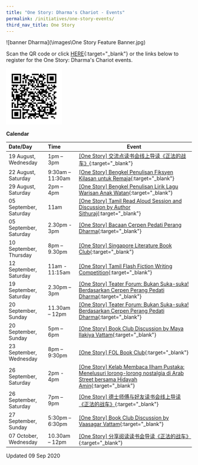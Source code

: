 ```yaml
---
title: "One Story: Dharma's Chariot - Events"
permalink: /initiatives/one-story-events/
third_nav_title: One Story
---
```


![banner Dharma](\images\One Story Feature Banner.jpg)



Scan the QR code or click [HERE](https://go.gov.sg/onestoryevents){:target="_blank"} or the links below to register for the One Story: Dharma's Chariot events.

<img src="/dharma/QRcode.gif" style="width:30%" alt="Dharmas Chariot Events"/>



**Calendar**

| Date/Day                | Time             | Event                                                        |
| :---------------------- | :--------------- | ------------------------------------------------------------ |
| 19 August, Wednesday    | 1pm – 3pm        | [[One Story] 交流点读书会线上导读《正法的战车》](https://www.eventbrite.com/e/one-story-registration-113754940088?aff=ebcollection){:target="_blank"} |
| 22 August, Saturday     | 9:30am – 11:30am | [[One Story] Bengkel Penulisan Fiksyen Kilasan untuk Remaja](https://www.eventbrite.com/e/one-story-bengkel-penulisan-fiksyen-kilasan-untuk-remaja-registration-113724525116?aff=ebcollection){:target="_blank"} |
| 29 August, Saturday     | 2pm – 4pm        | [[One Story] Bengkel Penulisan Lirik Lagu Warisan Anak Watan](https://www.eventbrite.com/e/one-story-bengkel-penulisan-lirik-lagu-warisan-anak-watan-registration-113729257270?aff=ebcollection){:target="_blank"} |
| 05 September, Saturday  | 11am             | [[One Story] Tamil Read Aloud Session and Discussion by Author Sithuraj](https://www.eventbrite.com/e/one-story-tamil-read-aloud-session-and-discussion-by-author-sithuraj-registration-114383698722?aff=ebcollection){:target="_blank"} |
| 05 September, Saturday  | 2.30pm - 3pm     | [[One Story] Bacaan Cerpen Pedati Perang Dharma](https://www.eventbrite.com/e/one-story-bacaan-cerpen-pedati-perang-dharma-registration-114379225342?aff=ebcollection){:target="_blank"} |
| 10 September, Thursday  | 8pm – 9.30pm     | [[One Story] Singapore Literature Book Club](https://www.eventbrite.com/e/one-story-singapore-literature-book-club-registration-113720711710?aff=ebcollection){:target="_blank"} |
| 12 September, Saturday  | 11am - 11:15am   | [[One Story] Tamil Flash Fiction Writing Competition](https://www.eventbrite.com/e/one-story-tamil-flash-fiction-writing-competition-registration-113864429574?aff=ebcollection){:target="_blank"} |
| 19 September, Saturday  | 2.30pm – 3pm     | [[One Story] Teater Forum: Bukan Suka-suka! Berdasarkan  Cerpen Perang Pedati Dharma](https://www.eventbrite.com/e/one-story-bukan-suka-suka-berdasarkan-cerpen-perang-pedati-dharma-registration-114381249396?aff=ebcollection){:target="_blank"} |
| 20 September, Sunday    | 11.30am – 12pm   | [[One Story] Teater Forum: Bukan Suka-suka! Berdasarkan  Cerpen Perang Pedati Dharma](https://www.eventbrite.com/e/one-story-bukan-suka-suka-berdasarkan-cerpen-perang-pedati-dharma-registration-114381345684?aff=ebcollection){:target="_blank"} |
| 20 September, Sunday    | 5pm – 6pm        | [[One Story] Book Club Discussion by Maya Ilakiya Vattam](https://www.eventbrite.com/e/one-story-book-club-discussion-by-maya-ilakiya-vattam-registration-114385429900?aff=ebcollection){:target="_blank"} |
| 23 September, Wednesday | 8pm – 9:30pm     | [[One Story] FOL Book Club](https://www.eventbrite.com/e/one-story-fol-book-club-registration-113723000556?aff=ebcollection){:target="_blank"} |
| 26 September, Saturday  | 2pm - 4pm        | [[One Story] Kelab Membaca Ilham Pustaka: Menelusuri lorong-lorong nostalgia di Arab Street bersama Hidayah Amin](https://www.eventbrite.com/e/one-story-kelab-membaca-ilham-pustaka-registration-113731379618?aff=ebcollection){:target="_blank"} |
| 26 September, Saturday  | 7pm – 9pm        | [[One Story] 德士师傅与好友读书会线上导读《正法的战车》](https://www.eventbrite.com/e/one-story-registration-113755850812?aff=ebcollection){:target="_blank"} |
| 27 September, Sunday    | 5:30pm – 6:30pm  | [[One Story] Book Club Discussion by Vaasagar Vattam](https://www.eventbrite.com/e/one-story-book-club-discussion-by-vaasagar-vattam-registration-113865472694?aff=ebcollection){:target="_blank"} |
| 07 October, Wednesday   | 10.30am – 12pm   | [[One Story] 分享阅读读书会导读《正法的战车》](https://www.eventbrite.com/e/one-story-registration-113860445658?aff=ebcollection){:target="_blank"} |



Updated 09 Sep 2020





